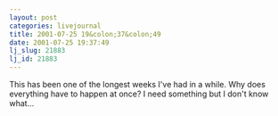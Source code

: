 ```yaml
---
layout: post
categories: livejournal
title: 2001-07-25 19&colon;37&colon;49
date: 2001-07-25 19:37:49
lj_slug: 21883
lj_id: 21883
---
```

This has been one of the longest weeks I've had in a while. Why does everything have to happen at once? I need something but I don't know what...

